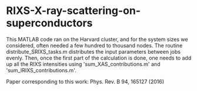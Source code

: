 # RIXS-X-ray-scattering-on-superconductors

This MATLAB code ran on the Harvard cluster, and for the system sizes we considered, often needed a few hundred to thousand nodes. The routine distribute_SRIXS_tasks.m distributes the input parameters between jobs evenly. Then, once the first part of the calculation is done, one needs to add up all the RIXS intensities using 'sum_XAS_contributions.m' and 'sum_IRIXS_contributions.m'.

Paper corresponding to this work:
Phys. Rev. B 94, 165127 (2016)

